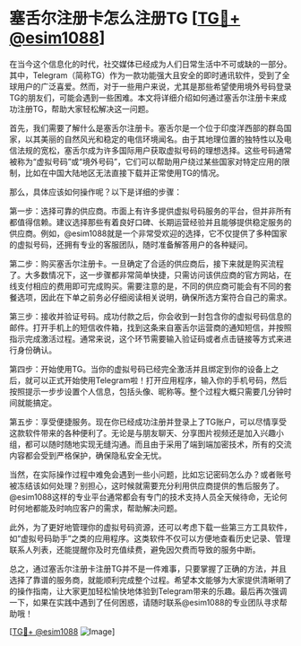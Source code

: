 # 塞舌尔注册卡怎么注册TG [[TG💪+ @esim1088](https://t.me/s/esim1088)]

在当今这个信息化的时代，社交媒体已经成为人们日常生活中不可或缺的一部分。其中，Telegram（简称TG）作为一款功能强大且安全的即时通讯软件，受到了全球用户的广泛喜爱。然而，对于一些用户来说，尤其是那些希望使用境外号码登录TG的朋友们，可能会遇到一些困难。本文将详细介绍如何通过塞舌尔注册卡来成功注册TG，帮助大家轻松解决这一问题。

首先，我们需要了解什么是塞舌尔注册卡。塞舌尔是一个位于印度洋西部的群岛国家，以其美丽的自然风光和稳定的电信环境闻名。由于其地理位置的独特性以及电信法规的宽松，塞舌尔成为许多国际用户获取虚拟号码的理想选择。这些号码通常被称为“虚拟号码”或“境外号码”，它们可以帮助用户绕过某些国家对特定应用的限制，比如在中国大陆地区无法直接下载并正常使用TG的情况。

那么，具体应该如何操作呢？以下是详细的步骤：

第一步：选择可靠的供应商。市面上有许多提供虚拟号码服务的平台，但并非所有都值得信赖。建议选择那些有着良好口碑、长期运营经验并且能够提供稳定服务的供应商。例如，@esim1088就是一个非常受欢迎的选择，它不仅提供了多种国家的虚拟号码，还拥有专业的客服团队，随时准备解答用户的各种疑问。

第二步：购买塞舌尔注册卡。一旦确定了合适的供应商后，接下来就是购买流程了。大多数情况下，这一步骤都非常简单快捷，只需访问该供应商的官方网站，在线支付相应的费用即可完成购买。需要注意的是，不同的供应商可能会有不同的套餐选项，因此在下单之前务必仔细阅读相关说明，确保所选方案符合自己的需求。

第三步：接收并验证号码。成功付款之后，你会收到一封包含你的虚拟号码信息的邮件。打开手机上的短信收件箱，找到这条来自塞舌尔运营商的通知短信，并按照指示完成激活过程。通常来说，这个环节需要输入验证码或者点击链接等方式来进行身份确认。

第四步：开始使用TG。当你的虚拟号码已经完全激活并且绑定到你的设备上之后，就可以正式开始使用Telegram啦！打开应用程序，输入你的手机号码，然后按照提示一步步设置个人信息，包括头像、昵称等。整个过程大概只需要几分钟时间就能搞定。

第五步：享受便捷服务。现在你已经成功注册并登录上了TG账户，可以尽情享受这款软件带来的各种便利了。无论是与朋友聊天、分享图片视频还是加入兴趣小组，都可以随时随地实现无缝沟通。而且由于采用了端到端加密技术，所有的交流内容都会受到严格保护，确保隐私安全无忧。

当然，在实际操作过程中难免会遇到一些小问题，比如忘记密码怎么办？或者账号被冻结该如何处理？别担心，这时候就需要充分利用供应商提供的售后服务了。@esim1088这样的专业平台通常都会有专门的技术支持人员全天候待命，无论何时何地都能及时响应客户的需求，帮助解决问题。

此外，为了更好地管理你的虚拟号码资源，还可以考虑下载一些第三方工具软件，如“虚拟号码助手”之类的应用程序。这类软件不仅可以方便地查看历史记录、管理联系人列表，还能提醒你及时充值续费，避免因欠费而导致的服务中断。

总之，通过塞舌尔注册卡注册TG并不是一件难事，只要掌握了正确的方法，并且选择了靠谱的服务商，就能顺利完成整个过程。希望本文能够为大家提供清晰明了的操作指南，让大家更加轻松愉快地体验到Telegram带来的乐趣。最后再次强调一下，如果在实践中遇到了任何困惑，请随时联系@esim1088的专业团队寻求帮助哦！

[[TG💪+ @esim1088](https://t.me/s/esim1088) ![Image](https://i.postimg.cc/4NQfJmqS/Snipaste-2025-05-13-00-14-12.png)]